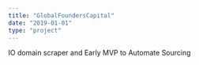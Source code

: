 ```yaml
---
title: "GlobalFoundersCapital"
date: "2019-01-01"
type: "project"
---
```


IO domain scraper and Early MVP to Automate Sourcing 